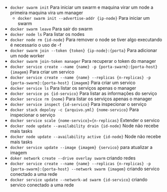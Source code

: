 - `docker swarm init`  Para iniciar um swarm e maquina virar um node a primeira maquina vira um manager
  - `docker swarm init --advertise-addr {ip-node}`  Para iniciar um swarm
- `docker swarm leave`  Para sair do swarm
- `docker node ls`  Para listar os nodes
- `docker node rm {id-node}`  Para remover o node se tiver algo executando é necessario o uso de -f
- `docker swarm join --token {token} {ip-node}:{porta}`  Para adicionar um node worker
- `docker swarm join-token manager`  Para recuperar o token do manager
- `docker service create --name {name} -p {porta-swarm}:{porta-host} {imagem}`  Para criar um servico
- `docker service create --name {name} --replicas {n-replicas} -p {porta-swarm}:{porta-host} {imagem}`  Para criar um servico
- `docker service ls`  Para listar os serviços apenas o manager
- `docker service ps {id-servico}`  Para listar as informações do serviço
- `docker service rm {nome}`  Para listar os serviços apenas o manager
- `docker service inspect {id-servico}`  Para inspecionar o serviço
- `docker stack depoloy -c {arquivo.yml} {nome-servico}`  Para inspecionar o serviço
- `docker service scale {nome-servico}={n-replicas}` Extender o servico
- `docker node update --availability drain {id-node}` Node não recebe mais tasks
- `docker node update --availability active {id-node}` Node não recebe mais tasks
- `docker service update --image {imagem} {servico}` para atualizar a imagem
- `doker network create --drive overlay swarm` criando redes
- `docker service create --name {name} --replicas {n-replicas} -p {porta-swarm}:{porta-host} --network swarm {imagem}` criando servico conectado a uma rede
- `docker service update --network-ad swarm {id-servico}` criando servico conectado a uma rede
